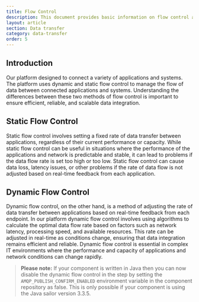 ```yaml
---
title: Flow Control
description: This document provides basic information on flow control and differences between dynamic and static flow control.
layout: article
section: Data transfer
category: data-transfer
order: 5
---
```


## Introduction

Our platform designed to connect a variety of applications and systems. The platform uses dynamic and static flow control to manage the flow of data between connected applications and systems. Understanding the differences between these two methods of flow control is important to ensure efficient, reliable, and scalable data integration.

## Static Flow Control

Static flow control involves setting a fixed rate of data transfer between applications, regardless of their current performance or capacity. While static flow control can be useful in situations where the performance of the applications and network is predictable and stable, it can lead to problems if the data flow rate is set too high or too low. Static flow control can cause data loss, latency issues, or other problems if the rate of data flow is not adjusted based on real-time feedback from each application.

## Dynamic Flow Control

Dynamic flow control, on the other hand, is a method of adjusting the rate of data transfer between applications based on real-time feedback from each endpoint. In our platform dynamic flow control involves using algorithms to calculate the optimal data flow rate based on factors such as network latency, processing speed, and available resources. This rate can be adjusted in real-time as conditions change, ensuring that data integration remains efficient and reliable. Dynamic flow control is essential in complex IT environments where the performance and capacity of applications and network conditions can change rapidly.

>**Please note:** If your component is written in Java then you can now disable the dynamic flow control in the step by setting the `AMQP_PUBLISH_CONFIRM_ENABLED` environment variable in the component repository as false. This is only possible if your component is using the Java sailor version 3.3.5.
